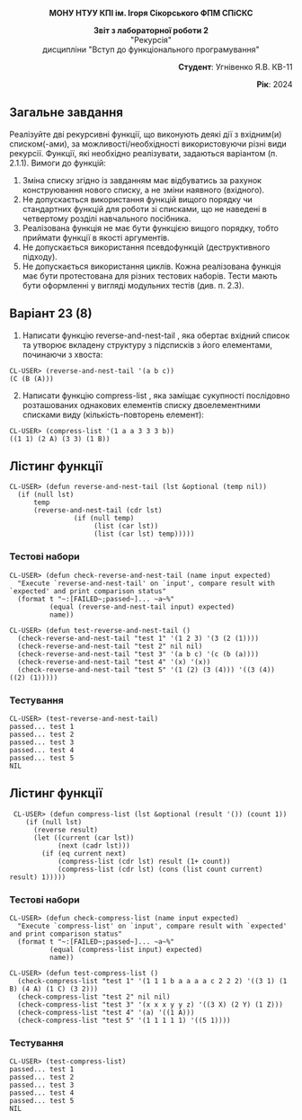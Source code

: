 <p align="center"><b>МОНУ НТУУ КПІ ім. Ігоря Сікорського ФПМ СПіСКС</b></p>
<p align="center">
<b>Звіт з лабораторної роботи 2</b><br/>
"Рекурсія"<br/>
дисципліни "Вступ до функціонального програмування"
</p>
<p align="right"><b>Студент</b>: Угнівенко Я.В. КВ-11</p>
<p align="right"><b>Рік</b>: 2024</p>

## Загальне завдання
Реалізуйте дві рекурсивні функції, що виконують деякі дії з вхідним(и) списком(-ами), за можливості/необхідності використовуючи різні види рекурсії. Функції, які необхідно реалізувати, задаються варіантом (п. 2.1.1). Вимоги до функцій:

1. Зміна списку згідно із завданням має відбуватись за рахунок конструювання нового списку, а не зміни наявного (вхідного).
2. Не допускається використання функцій вищого порядку чи стандартних функцій
для роботи зі списками, що не наведені в четвертому розділі навчального
посібника.
3. Реалізована функція не має бути функцією вищого порядку, тобто приймати функції в якості аргументів.
4. Не допускається використання псевдофункцій (деструктивного підходу).
5. Не допускається використання циклів.
Кожна реалізована функція має бути протестована для різних тестових наборів. Тести
мають бути оформленні у вигляді модульних тестів (див. п. 2.3).

## Варіант 23 (8)

1. Написати функцію reverse-and-nest-tail , яка обертає вхідний список та утворює
вкладeну структуру з підсписків з його елементами, починаючи з хвоста:

```
CL-USER> (reverse-and-nest-tail '(a b c))
(C (B (A)))
```
2. Написати функцію compress-list , яка заміщає сукупності послідовно
розташованих однакових елементів списку двоелементними списками виду
(кількість-повторень елемент):

```
CL-USER> (compress-list '(1 a a 3 3 3 b))
((1 1) (2 A) (3 3) (1 B))
```

## Лістинг функції <reverse-and-nest-tail>

```
CL-USER> (defun reverse-and-nest-tail (lst &optional (temp nil))
  (if (null lst)
      temp
      (reverse-and-nest-tail (cdr lst)
                (if (null temp)
                     (list (car lst))
                     (list (car lst) temp)))))
```

### Тестові набори

```
CL-USER> (defun check-reverse-and-nest-tail (name input expected)
  "Execute `reverse-and-nest-tail' on `input', compare result with `expected' and print comparison status"
  (format t "~:[FAILED~;passed~]... ~a~%"
          (equal (reverse-and-nest-tail input) expected)
          name))
          
CL-USER> (defun test-reverse-and-nest-tail ()
  (check-reverse-and-nest-tail "test 1" '(1 2 3) '(3 (2 (1))))
  (check-reverse-and-nest-tail "test 2" nil nil)
  (check-reverse-and-nest-tail "test 3" '(a b c) '(c (b (a))))
  (check-reverse-and-nest-tail "test 4" '(x) '(x))
  (check-reverse-and-nest-tail "test 5" '(1 (2) (3 (4))) '((3 (4)) ((2) (1)))))
```

### Тестування

```
CL-USER> (test-reverse-and-nest-tail)
passed... test 1
passed... test 2
passed... test 3
passed... test 4
passed... test 5
NIL
```

## Лістинг функції <compress-list>

```
 CL-USER> (defun compress-list (lst &optional (result '()) (count 1))
    (if (null lst)
      (reverse result)
      (let ((current (car lst))
            (next (cadr lst)))
        (if (eq current next)
            (compress-list (cdr lst) result (1+ count))
            (compress-list (cdr lst) (cons (list count current) result) 1)))))
```

### Тестові набори

```
CL-USER> (defun check-compress-list (name input expected)
  "Execute `compress-list' on `input', compare result with `expected' and print comparison status"
  (format t "~:[FAILED~;passed~]... ~a~%"
          (equal (compress-list input) expected)
          name))
          
CL-USER> (defun test-compress-list ()
  (check-compress-list "test 1" '(1 1 1 b a a a a c 2 2 2) '((3 1) (1 B) (4 A) (1 C) (3 2)))
  (check-compress-list "test 2" nil nil)
  (check-compress-list "test 3" '(x x x y y z) '((3 X) (2 Y) (1 Z)))
  (check-compress-list "test 4" '(a) '((1 A)))
  (check-compress-list "test 5" '(1 1 1 1 1) '((5 1))))
```

### Тестування

```
CL-USER> (test-compress-list)
passed... test 1
passed... test 2
passed... test 3
passed... test 4
passed... test 5
NIL
```